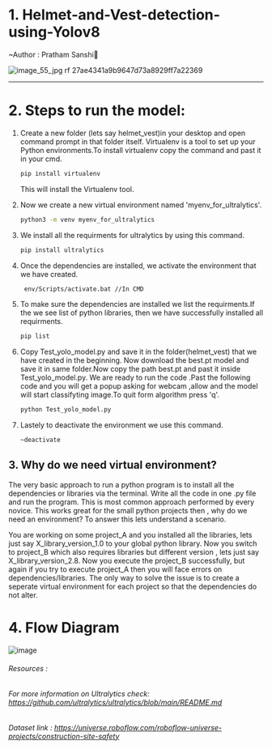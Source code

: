 # 1. Helmet-and-Vest-detection-using-Yolov8
~Author : Pratham Sanshi🤗

![image_55_jpg rf 27ae4341a9b9647d73a8929ff7a22369](https://github.com/Prathama-sanshi/Helmet-and-Vest-detection-using-Yolov8/assets/59955378/a1b334fe-1603-4da3-ab55-76581ff536c2)


<hr>

# 2. Steps to run the model:
<ol>
  
<li>
<p>Create a new folder (lets say helmet_vest)in your desktop and open command prompt in that folder itself.
  Virtualenv is a tool to set up your Python environments.To install virtualenv copy the command and past it in your cmd.
</p>
  
```bash
pip install virtualenv
```
  This will install the Virtualenv tool.
</li>
<li>
  
  Now we create a new virtual environment named 'myenv_for_ultralytics'. 
  ```bash
python3 -m venv myenv_for_ultralytics
``` 
</li>
<li>
  We install all the requirments for ultralytics by using this command.
  
```bash
pip install ultralytics
```
</li>
<li>
  Once the dependencies are installed, we activate the environment that we have created.
    
```bash
 env/Scripts/activate.bat //In CMD
```
</li>
<li>
  To make sure the dependencies are installed we list the requirments.If the we see list of python libraries, then we have successfully installed all requirments.
  
  ```bash
 pip list
```
</li>
<li>
Copy Test_yolo_model.py and save it in the folder(helmet_vest) that we have created in the beginning. Now download the best.pt model and save it in same folder.Now copy the path best.pt and past it inside Test_yolo_model.py. We are ready to run the code .Past the following code and you will get a popup asking for webcam ,allow and the model will start classifyting image.To quit form algorithm press 'q'.
  
  ```bash
python Test_yolo_model.py
```

</li>
  <li>
    Lastely to deactivate the environment we use this command.
    
  ```bash
~deactivate
```
  </li>
</ol>

## 3. Why do we need virtual environment?
<p>
  The very basic approach to run a python program is to install all the dependencies or libraries via the terminal. Write all the code in one .py file and run the program. This is most common approach performed by every novice. This works great for the small python projects then , why do we need an environment? To answer this lets understand a scenario.
</p>
<p>
  You are working on some project_A and you installed all the libraries, lets just say X_library_version_1.0 to your global python library. Now you switch to project_B which also requires libraries but different version , lets just say X_library_version_2.8. Now you execute the project_B successfully, but again if you try to execute project_A then you will face errors on dependencies/libraries. The only way to solve the issue is to create a seperate virtual environment for each project so that the dependencies do not alter. 
</p>

# 4. Flow Diagram

![image](https://github.com/Prathama-sanshi/Helmet-and-Vest-detection-using-Yolov8/assets/59955378/9efccf93-9d8b-45b8-a21b-41e9ed05d420)



###### Resources :
###### For more information on Ultralytics check: https://github.com/ultralytics/ultralytics/blob/main/README.md
###### Dataset link : https://universe.roboflow.com/roboflow-universe-projects/construction-site-safety

